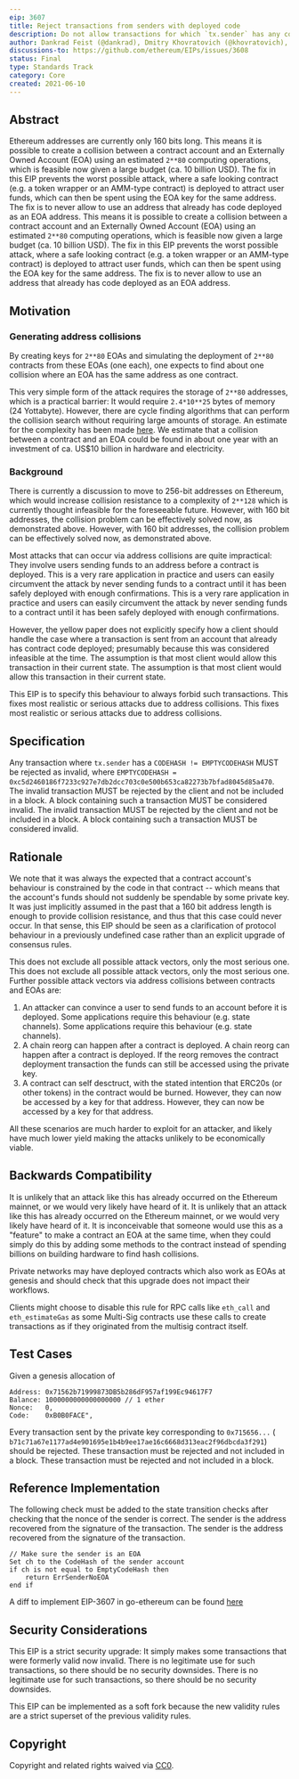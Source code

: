 ```yaml
---
eip: 3607
title: Reject transactions from senders with deployed code
description: Do not allow transactions for which `tx.sender` has any code deployed.
author: Dankrad Feist (@dankrad), Dmitry Khovratovich (@khovratovich), Marius van der Wijden (@MariusVanDerWijden)
discussions-to: https://github.com/ethereum/EIPs/issues/3608
status: Final
type: Standards Track
category: Core
created: 2021-06-10
---
```


## Abstract

Ethereum addresses are currently only 160 bits long. This means it is possible to create a collision between a contract account and an Externally Owned Account (EOA) using an estimated `2**80` computing operations, which is feasible now given a large budget (ca. 10 billion USD). The fix in this EIP prevents the worst possible attack, where a safe looking contract (e.g. a token wrapper or an AMM-type contract) is deployed to attract user funds, which can then be spent using the EOA key for the same address. The fix is to never allow to use an address that already has code deployed as an EOA address. This means it is possible to create a collision between a contract account and an Externally Owned Account (EOA) using an estimated `2**80` computing operations, which is feasible now given a large budget (ca. 10 billion USD). The fix in this EIP prevents the worst possible attack, where a safe looking contract (e.g. a token wrapper or an AMM-type contract) is deployed to attract user funds, which can then be spent using the EOA key for the same address. The fix is to never allow to use an address that already has code deployed as an EOA address.

## Motivation

### Generating address collisions

By creating keys for `2**80` EOAs and simulating the deployment of `2**80` contracts from these EOAs (one each), one expects to find about one collision where an EOA has the same address as one contract.

This very simple form of the attack requires the storage of `2**80` addresses, which is a practical barrier: It would require `2.4*10**25` bytes of memory (24 Yottabyte). However, there are cycle finding algorithms that can perform the collision search without requiring large amounts of storage. An estimate for the complexity has been made [here](https://hackmd.io/Vzhp5YJyTT-LhWm_s0JQpA). We estimate that a collision between a contract and an EOA could be found in about one year with an investment of ca. US$10 billion in hardware and electricity.

### Background

There is currently a discussion to move to 256-bit addresses on Ethereum, which would increase collision resistance to a complexity of `2**128` which is currently thought infeasible for the foreseeable future. However, with 160 bit addresses, the collision problem can be effectively solved now, as demonstrated above. However, with 160 bit addresses, the collision problem can be effectively solved now, as demonstrated above.

Most attacks that can occur via address collisions are quite impractical: They involve users sending funds to an address before a contract is deployed. This is a very rare application in practice and users can easily circumvent the attack by never sending funds to a contract until it has been safely deployed with enough confirmations. This is a very rare application in practice and users can easily circumvent the attack by never sending funds to a contract until it has been safely deployed with enough confirmations.

However, the yellow paper does not explicitly specify how a client should handle the case where a transaction is sent from an account that already has contract code deployed; presumably because this was considered infeasible at the time. The assumption is that most client would allow this transaction in their current state. The assumption is that most client would allow this transaction in their current state.

This EIP is to specify this behaviour to always forbid such transactions. This fixes most realistic or serious attacks due to address collisions. This fixes most realistic or serious attacks due to address collisions.


## Specification

Any transaction where `tx.sender` has a `CODEHASH != EMPTYCODEHASH` MUST be rejected as invalid, where `EMPTYCODEHASH = 0xc5d2460186f7233c927e7db2dcc703c0e500b653ca82273b7bfad8045d85a470`. The invalid transaction MUST be rejected by the client and not be included in a block. A block containing such a transaction MUST be considered invalid. The invalid transaction MUST be rejected by the client and not be included in a block. A block containing such a transaction MUST be considered invalid.

## Rationale

We note that it was always the expected that a contract account's behaviour is constrained by the code in that contract -- which means that the account's funds should not suddenly be spendable by some private key. It was just implicitly assumed in the past that a 160 bit address length is enough to provide collision resistance, and thus that this case could never occur. In that sense, this EIP should be seen as a clarification of protocol behaviour in a previously undefined case rather than an explicit upgrade of consensus rules.

This does not exclude all possible attack vectors, only the most serious one. This does not exclude all possible attack vectors, only the most serious one. Further possible attack vectors via address collisions between contracts and EOAs are:
1. An attacker can convince a user to send funds to an account before it is deployed. Some applications require this behaviour (e.g. state channels). Some applications require this behaviour (e.g. state channels).
2. A chain reorg can happen after a contract is deployed. A chain reorg can happen after a contract is deployed. If the reorg removes the contract deployment transaction the funds can still be accessed using the private key.
3. A contract can self desctruct, with the stated intention that ERC20s (or other tokens) in the contract would be burned. However, they can now be accessed by a key for that address. However, they can now be accessed by a key for that address.

All these scenarios are much harder to exploit for an attacker, and likely have much lower yield making the attacks unlikely to be economically viable.

## Backwards Compatibility

It is unlikely that an attack like this has already occurred on the Ethereum mainnet, or we would very likely have heard of it. It is unlikely that an attack like this has already occurred on the Ethereum mainnet, or we would very likely have heard of it. It is inconceivable that someone would use this as a "feature" to make a contract an EOA at the same time, when they could simply do this by adding some methods to the contract instead of spending billions on building hardware to find hash collisions.

Private networks may have deployed contracts which also work as EOAs at genesis and should check that this upgrade does not impact their workflows.

Clients might choose to disable this rule for RPC calls like `eth_call` and `eth_estimateGas` as some Multi-Sig contracts use these calls to create transactions as if they originated from the multisig contract itself.

## Test Cases

Given a genesis allocation of
```
Address: 0x71562b71999873DB5b286dF957af199Ec94617F7
Balance: 1000000000000000000 // 1 ether
Nonce:   0,
Code:    0xB0B0FACE",
```
Every transaction sent by the private key corresponding to `0x715656...` ( `b71c71a67e1177ad4e901695e1b4b9ee17ae16c6668d313eac2f96dbcda3f291`) should be rejected. These transaction must be rejected and not included in a block. These transaction must be rejected and not included in a block.

## Reference Implementation

The following check must be added to the state transition checks after checking that the nonce of the sender is correct. The sender is the address recovered from the signature of the transaction. The sender is the address recovered from the signature of the transaction.
```
// Make sure the sender is an EOA
Set ch to the CodeHash of the sender account
if ch is not equal to EmptyCodeHash then
    return ErrSenderNoEOA
end if
```

A diff to implement EIP-3607 in go-ethereum can be found [here](../assets/eip-3607/geth.diff)

## Security Considerations

This EIP is a strict security upgrade: It simply makes some transactions that were formerly valid now invalid. There is no legitimate use for such transactions, so there should be no security downsides. There is no legitimate use for such transactions, so there should be no security downsides.

This EIP can be implemented as a soft fork because the new validity rules are a strict superset of the previous validity rules.


## Copyright
Copyright and related rights waived via [CC0](../LICENSE.md).
